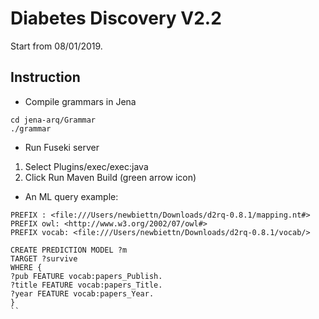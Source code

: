 # Diabetes Discovery V2.2

Start from 08/01/2019.

## Instruction

- Compile grammars in Jena
```
cd jena-arq/Grammar
./grammar
```

- Run Fuseki server
1. Select Plugins/exec/exec:java
2. Click Run Maven Build (green arrow icon)

- An ML query example:
```
PREFIX : <file:///Users/newbiettn/Downloads/d2rq-0.8.1/mapping.nt#>
PREFIX owl: <http://www.w3.org/2002/07/owl#>
PREFIX vocab: <file:///Users/newbiettn/Downloads/d2rq-0.8.1/vocab/>

CREATE PREDICTION MODEL ?m
TARGET ?survive
WHERE {
?pub FEATURE vocab:papers_Publish.
?title FEATURE vocab:papers_Title.
?year FEATURE vocab:papers_Year.
}
``
